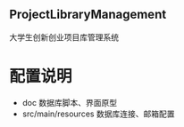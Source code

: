 ## ProjectLibraryManagement

大学生创新创业项目库管理系统

# 配置说明
- doc
  数据库脚本、界面原型
- src/main/resources
  数据库连接、邮箱配置